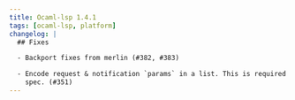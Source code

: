 ```yaml
---
title: Ocaml-lsp 1.4.1
tags: [ocaml-lsp, platform]
changelog: |
  ## Fixes

  - Backport fixes from merlin (#382, #383)

  - Encode request & notification `params` in a list. This is required by the
    spec. (#351)
---
```


